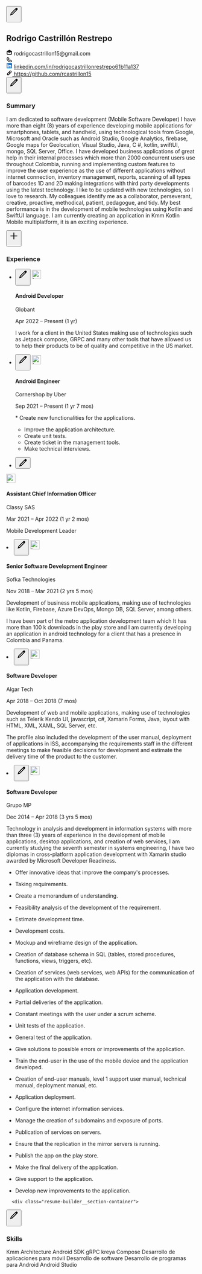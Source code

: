 <section id="ember562" class="artdeco-card ember-view pv7"><!---->

  <button aria-label="Edit resume contact information" id="ember563" class="resume-builder__section-edit-button artdeco-button artdeco-button--circle artdeco-button--2 artdeco-button--tertiary ember-view">  <li-icon aria-hidden="true" type="edit" class="artdeco-button__icon"><svg xmlns="http://www.w3.org/2000/svg" viewBox="0 0 24 24" data-supported-dps="24x24" fill="currentColor" class="mercado-match" width="24" height="24" focusable="false">
  <path d="M21.13 2.86a3 3 0 00-4.17 0l-13 13L2 22l6.19-2L21.13 7a3 3 0 000-4.16zM6.77 18.57l-1.35-1.34L16.64 6 18 7.35z"></path>
</svg></li-icon>

<span class="artdeco-button__text">
    
</span></button>
  <h1 class="resume-builder-contact-info__name">
    Rodrigo Castrillón Restrepo
  </h1>
<!---->    <div class="display-flex flex-wrap mt4 mb5">
        <div class="resume-builder-contact-info__field-container">
          <li-icon type="envelope-open" class="resume-builder-contact-info__email-icon" size="small" role="img" aria-label="Email"><svg xmlns="http://www.w3.org/2000/svg" viewBox="0 0 16 16" data-supported-dps="16x16" fill="currentColor" class="mercado-match" width="16" height="16" focusable="false">
  <path d="M8 1L1 4.47V11a3 3 0 003 3h8a3 3 0 003-3V4.47zm5 10a1 1 0 01-1 1H4a1 1 0 01-1-1V6.51L8 9l5-2.49z"></path>
</svg></li-icon>
          <span class="t-14 t-black">
            rodrigocastrillon15@gmail.com
          </span>
        </div>
        <div class="resume-builder-contact-info__field-container">
          <li-icon type="phone-handset" class="mr1" size="small" role="img" aria-label="Phone number"><svg xmlns="http://www.w3.org/2000/svg" viewBox="0 0 16 16" data-supported-dps="16x16" fill="currentColor" width="16" height="16" focusable="false">
  <path d="M4.18 11.82C6.62 14.26 8.64 15 10.79 15a3.76 3.76 0 002.66-1.1l1.32-1.32a.8.8 0 000-1.13L11.6 8.29a1 1 0 00-.69-.29 1 1 0 00-.42.09l-1.67.73-1.64-1.64.73-1.67A1 1 0 008 5.09a1 1 0 00-.29-.69L4.55 1.23a.8.8 0 00-1.13 0L2.1 2.55A3.76 3.76 0 001 5.21c0 2.15.74 4.17 3.18 6.61zm1.24-1.24c-2.34-2.34-2.67-4-2.67-5.37a2 2 0 01.59-1.42L4 3.14l2 2-1 2.32L8.54 11l2.29-1 2 2-.65.65a2 2 0 01-1.42.59c-1.38.01-3-.31-5.34-2.66z"></path>
</svg></li-icon>
        </div>
        <div class="resume-builder-contact-info__field-container">
          <li-icon type="linkedin-bug-color" class="mr1" size="small" role="img" aria-label="LinkedIn profile"><svg xmlns="http://www.w3.org/2000/svg" viewBox="0 0 16 16" data-supported-dps="16x16" class="mercado-match" width="16" height="16" focusable="false">
  <path d="M15 2v12a1 1 0 01-1 1H2a1 1 0 01-1-1V2a1 1 0 011-1h12a1 1 0 011 1zM5 6H3v7h2zm.25-2A1.25 1.25 0 104 5.25 1.25 1.25 0 005.25 4zM13 9.29c0-2.2-.73-3.49-2.86-3.49A2.71 2.71 0 007.89 7V6H6v7h2V9.73a1.73 1.73 0 011.52-1.92h.14C10.82 7.8 11 8.94 11 9.73V13h2z" fill="#0a66c2"></path>
</svg></li-icon>
          <a href="/in/rodrigocastrillonrestrepo61b11a137/" id="ember564" class="ember-view link-without-hover-visited t-14">
            linkedin.com/in/rodrigocastrillonrestrepo61b11a137
          </a>
        </div>
          <a tabindex="0" rel="noopener noreferrer" target="_blank" href="https://github.com/rcastrillon15" id="ember565" class="resume-builder-contact-info__field-container link-without-hover-visited t-14 ember-view">
            <li-icon type="link" class="resume-builder-contact-info__website-icon" size="small" color="true" role="img" aria-label="Website link"><svg xmlns="http://www.w3.org/2000/svg" viewBox="0 0 16 16" data-supported-dps="16x16" fill="currentColor" width="16" height="16" focusable="false">
  <path d="M11 2a3 3 0 00-2.1.87L6.87 4.94a2.93 2.93 0 00-.72 1.21 2.93 2.93 0 00-1.21.72L2.87 8.94a3 3 0 104.19 4.19l2.07-2.07a2.93 2.93 0 00.72-1.21 2.93 2.93 0 001.21-.72l2.07-2.07A3 3 0 0011 2zm-5.17 9.89a1.22 1.22 0 01-1.72-1.72l2.06-2.06A3 3 0 007.91 9.8zm6.07-6.07L9.83 7.89A3 3 0 008.09 6.2l2.07-2.07a1.22 1.22 0 011.73 1.7z"></path>
</svg></li-icon>
            https://github.com/rcastrillon15
          </a>
    </div>

  <div id="ember566" class="ember-view"><!----></div>
</div>
  <button aria-label="Edit resume summary" id="ember567" class="resume-builder__section-edit-button artdeco-button artdeco-button--circle artdeco-button--2 artdeco-button--tertiary ember-view">  <li-icon aria-hidden="true" type="edit" class="artdeco-button__icon"><svg xmlns="http://www.w3.org/2000/svg" viewBox="0 0 24 24" data-supported-dps="24x24" fill="currentColor" class="mercado-match" width="24" height="24" focusable="false">
  <path d="M21.13 2.86a3 3 0 00-4.17 0l-13 13L2 22l6.19-2L21.13 7a3 3 0 000-4.16zM6.77 18.57l-1.35-1.34L16.64 6 18 7.35z"></path>
</svg></li-icon>

<span class="artdeco-button__text">
    
</span></button>
  <h3 class="t-18 t-black t-bold">
    Summary
  </h3>
    <p class="mt2 mb5 white-space-pre-wrap break-words t-14 t-black"><span dir="ltr">I am dedicated to software development (Mobile Software Developer) I have more than eight (8) years of experience developing mobile applications for smartphones, tablets, and handheld, using technological tools from Google, Microsoft and Oracle such as Android Studio, Google Analytics, firebase, Google maps for Geolocation, Visual Studio, Java, C #, kotlin, swiftUI, mongo, SQL Server, Office.
I have developed business applications of great help in their internal processes which more than 2000 concurrent users use throughout Colombia, running and implementing custom features to improve the user experience as the use of different applications without internet connection, inventory management, reports, scanning of all types of barcodes 1D and 2D making integrations with third party developments using the latest technology.
I like to be updated with new technologies, so I love to research.
My colleagues identify me as a collaborator, perseverant, creative, proactive, methodical, patient, pedagogue, and tidy.
My best performance is in the development of mobile technologies using Kotlin and SwiftUI language.
I am currently creating an application in Kmm Kotlin Mobile multiplatform, it is an exciting experience.</span></p>

  <div id="ember568" class="ember-view"><!----></div>

  <div id="ember569" class="ember-view"><div id="ember570" class="ember-view"><!----></div></div>
</div>
      <div class="resume-builder__section-container">
  <button aria-label="Add experience" id="ember571" class="resume-builder__section-edit-button artdeco-button artdeco-button--circle artdeco-button--2 artdeco-button--tertiary ember-view">  <li-icon aria-hidden="true" type="add" class="artdeco-button__icon"><svg xmlns="http://www.w3.org/2000/svg" viewBox="0 0 24 24" data-supported-dps="24x24" fill="currentColor" class="mercado-match" width="24" height="24" focusable="false">
  <path d="M21 13h-8v8h-2v-8H3v-2h8V3h2v8h8z"></path>
</svg></li-icon>

<span class="artdeco-button__text">
    
</span></button>
  <h3 class="t-18 t-black t-bold">
    Experience
  </h3>
    <ul>
        <li class="resume-builder__subsection-container">
          <button aria-label="Edit Android Developer experience at Globant" id="resume-builder-experience-section__edit-experience-button-urn:li:fsd_memberResumePosition:(56016980,255442316)" class="resume-builder__subsection-edit-button artdeco-button artdeco-button--circle artdeco-button--2 artdeco-button--tertiary ember-view">  <li-icon aria-hidden="true" type="edit" class="artdeco-button__icon"><svg xmlns="http://www.w3.org/2000/svg" viewBox="0 0 24 24" data-supported-dps="24x24" fill="currentColor" class="mercado-match" width="24" height="24" focusable="false">
  <path d="M21.13 2.86a3 3 0 00-4.17 0l-13 13L2 22l6.19-2L21.13 7a3 3 0 000-4.16zM6.77 18.57l-1.35-1.34L16.64 6 18 7.35z"></path>
</svg></li-icon>

<span class="artdeco-button__text">
    
</span></button>
          <img width="24" src="https://media.licdn.com/dms/image/C560BAQEinf6T59RPFQ/company-logo_100_100/0/1672151629375?e=1686182400&amp;v=beta&amp;t=l_XG6cPmoZa12LcWyP8ipUo60X8v4eFMc06G0o-MS5E" loading="lazy" height="24" alt="Logo for Globant" id="ember573" class="flex-shrink-zero mr2 lazy-image ember-view">
          <div class="full-width">
            <h4 class="t-16 t-black t-bold">
              Android Developer
            </h4>
            <p class="t-16 t-black">
              Globant
            </p>
              <p class="t-14 t-black">
                Apr 2022 – Present
                (1 yr)
              </p>
              <p class="white-space-pre-wrap break-words t-14 t-black">I work for a client in the United States making use of technologies such as Jetpack compose, GRPC and many other tools that have allowed us to help their products to be of quality and competitive in the US market.</p>
          </div>
        </li>
        <li class="resume-builder__subsection-container">
          <button aria-label="Edit Android Engineer experience at Cornershop by Uber" id="resume-builder-experience-section__edit-experience-button-urn:li:fsd_memberResumePosition:(56016980,255442308)" class="resume-builder__subsection-edit-button artdeco-button artdeco-button--circle artdeco-button--2 artdeco-button--tertiary ember-view">  <li-icon aria-hidden="true" type="edit" class="artdeco-button__icon"><svg xmlns="http://www.w3.org/2000/svg" viewBox="0 0 24 24" data-supported-dps="24x24" fill="currentColor" class="mercado-match" width="24" height="24" focusable="false">
  <path d="M21.13 2.86a3 3 0 00-4.17 0l-13 13L2 22l6.19-2L21.13 7a3 3 0 000-4.16zM6.77 18.57l-1.35-1.34L16.64 6 18 7.35z"></path>
</svg></li-icon>

<span class="artdeco-button__text">
    
</span></button>
          <img width="24" src="https://media.licdn.com/dms/image/C4D0BAQHwjB0czoh0dQ/company-logo_100_100/0/1625585613746?e=1686182400&amp;v=beta&amp;t=K4Bqs8cU2DQP8kKVD8HgdMzeUL2Obzx8l823zPNuNvo" loading="lazy" height="24" alt="Logo for Cornershop by Uber" id="ember575" class="flex-shrink-zero mr2 lazy-image ember-view">
          <div class="full-width">
            <h4 class="t-16 t-black t-bold">
              Android Engineer
            </h4>
            <p class="t-16 t-black">
              Cornershop by Uber
            </p>
              <p class="t-14 t-black">
                Sep 2021 – Present
                (1 yr 7 mos)
              </p>
              <p class="white-space-pre-wrap break-words t-14 t-black">* Create new functionalities for the applications.
* Improve the application architecture.
* Create unit tests.
* Create ticket in the management tools.
* Make technical interviews.</p>
          </div>
        </li>
        <li class="resume-builder__subsection-container">
          <button aria-label="Edit Assistant Chief Information Officer experience at Classy SAS" id="resume-builder-experience-section__edit-experience-button-urn:li:fsd_memberResumePosition:(56016980,255442300)" class="resume-builder__subsection-edit-button artdeco-button artdeco-button--circle artdeco-button--2 artdeco-button--tertiary ember-view">  <li-icon aria-hidden="true" type="edit" class="artdeco-button__icon"><svg xmlns="http://www.w3.org/2000/svg" viewBox="0 0 24 24" data-supported-dps="24x24" fill="currentColor" class="mercado-match" width="24" height="24" focusable="false">
  <path d="M21.13 2.86a3 3 0 00-4.17 0l-13 13L2 22l6.19-2L21.13 7a3 3 0 000-4.16zM6.77 18.57l-1.35-1.34L16.64 6 18 7.35z"></path>
</svg></li-icon>

<span class="artdeco-button__text">
    
</span></button>
          <img width="24" src="https://media.licdn.com/dms/image/C4E0BAQH_7M0HcNCupQ/company-logo_100_100/0/1649090716574?e=1686182400&amp;v=beta&amp;t=koHVvkpLUeXYX3UycExARbCyzvCJNi3f7ZYMQEBI1Ic" loading="lazy" height="24" alt="Logo for Classy SAS" id="ember577" class="flex-shrink-zero mr2 lazy-image ember-view">
          <div class="full-width">
            <h4 class="t-16 t-black t-bold">
              Assistant Chief Information Officer
            </h4>
            <p class="t-16 t-black">
              Classy SAS
            </p>
              <p class="t-14 t-black">
                Mar 2021 – Apr 2022
                (1 yr 2 mos)
              </p>
              <p class="white-space-pre-wrap break-words t-14 t-black">Mobile Development Leader</p>
          </div>
        </li>
        <li class="resume-builder__subsection-container">
          <button aria-label="Edit Senior Software Development Engineer experience at Sofka Technologies" id="resume-builder-experience-section__edit-experience-button-urn:li:fsd_memberResumePosition:(56016980,255442292)" class="resume-builder__subsection-edit-button artdeco-button artdeco-button--circle artdeco-button--2 artdeco-button--tertiary ember-view">  <li-icon aria-hidden="true" type="edit" class="artdeco-button__icon"><svg xmlns="http://www.w3.org/2000/svg" viewBox="0 0 24 24" data-supported-dps="24x24" fill="currentColor" class="mercado-match" width="24" height="24" focusable="false">
  <path d="M21.13 2.86a3 3 0 00-4.17 0l-13 13L2 22l6.19-2L21.13 7a3 3 0 000-4.16zM6.77 18.57l-1.35-1.34L16.64 6 18 7.35z"></path>
</svg></li-icon>

<span class="artdeco-button__text">
    
</span></button>
          <img width="24" src="https://media.licdn.com/dms/image/C4E0BAQH-QaqfeabT3w/company-logo_100_100/0/1672689959055?e=1686182400&amp;v=beta&amp;t=-6X_vTs6TzSWBDgcvcfkP2dnNigptL0WvXT607eQKHE" loading="lazy" height="24" alt="Logo for Sofka Technologies" id="ember579" class="flex-shrink-zero mr2 lazy-image ember-view">
          <div class="full-width">
            <h4 class="t-16 t-black t-bold">
              Senior Software Development Engineer
            </h4>
            <p class="t-16 t-black">
              Sofka Technologies
            </p>
              <p class="t-14 t-black">
                Nov 2018 – Mar 2021
                (2 yrs 5 mos)
              </p>
              <p class="white-space-pre-wrap break-words t-14 t-black">Development of business mobile applications, making use of
technologies like Kotlin, Firebase, Azure DevOps, Mongo DB, SQL Server, among others.

I have been part of the metro application development team which
It has more than 100 k downloads in the play store and I am currently developing an application in android technology for a client that has a presence in Colombia and Panama.</p>
          </div>
        </li>
        <li class="resume-builder__subsection-container">
          <button aria-label="Edit Software Developer experience at Algar Tech" id="resume-builder-experience-section__edit-experience-button-urn:li:fsd_memberResumePosition:(56016980,255442284)" class="resume-builder__subsection-edit-button artdeco-button artdeco-button--circle artdeco-button--2 artdeco-button--tertiary ember-view">  <li-icon aria-hidden="true" type="edit" class="artdeco-button__icon"><svg xmlns="http://www.w3.org/2000/svg" viewBox="0 0 24 24" data-supported-dps="24x24" fill="currentColor" class="mercado-match" width="24" height="24" focusable="false">
  <path d="M21.13 2.86a3 3 0 00-4.17 0l-13 13L2 22l6.19-2L21.13 7a3 3 0 000-4.16zM6.77 18.57l-1.35-1.34L16.64 6 18 7.35z"></path>
</svg></li-icon>

<span class="artdeco-button__text">
    
</span></button>
          <img width="24" src="https://media.licdn.com/dms/image/C4D0BAQHuG39NwOrqcg/company-logo_100_100/0/1657721171828?e=1686182400&amp;v=beta&amp;t=1891QXcM5i-rf2CoaHYUDu6KFkg6CqSCPYoFWtZCkEg" loading="lazy" height="24" alt="Logo for Algar Tech" id="ember581" class="flex-shrink-zero mr2 lazy-image ember-view">
          <div class="full-width">
            <h4 class="t-16 t-black t-bold">
              Software Developer
            </h4>
            <p class="t-16 t-black">
              Algar Tech
            </p>
              <p class="t-14 t-black">
                Apr 2018 – Oct 2018
                (7 mos)
              </p>
              <p class="white-space-pre-wrap break-words t-14 t-black">Development of web and mobile applications, making use of technologies such as Telerik Kendo UI, javascript, c#, Xamarin Forms, Java, layout
with HTML, XML, XAML, SQL Server, etc.

The profile also included the development of the user manual, deployment of applications in ISS, accompanying the requirements staff in the different
meetings to make feasible decisions for development and estimate the
delivery time of the product to the customer.</p>
          </div>
        </li>
        <li class="resume-builder__subsection-container">
          <button aria-label="Edit Software Developer experience at Grupo MP" id="resume-builder-experience-section__edit-experience-button-urn:li:fsd_memberResumePosition:(56016980,255442276)" class="resume-builder__subsection-edit-button artdeco-button artdeco-button--circle artdeco-button--2 artdeco-button--tertiary ember-view">  <li-icon aria-hidden="true" type="edit" class="artdeco-button__icon"><svg xmlns="http://www.w3.org/2000/svg" viewBox="0 0 24 24" data-supported-dps="24x24" fill="currentColor" class="mercado-match" width="24" height="24" focusable="false">
  <path d="M21.13 2.86a3 3 0 00-4.17 0l-13 13L2 22l6.19-2L21.13 7a3 3 0 000-4.16zM6.77 18.57l-1.35-1.34L16.64 6 18 7.35z"></path>
</svg></li-icon>

<span class="artdeco-button__text">
    
</span></button>
          <img width="24" src="https://media.licdn.com/dms/image/C4D0BAQFriuGzi1NHDw/company-logo_100_100/0/1649780028391?e=1686182400&amp;v=beta&amp;t=Kg2FT4fwgN55F5IEbdDvRc4mxdDwtoGBmakzC9yTDTc" loading="lazy" height="24" alt="Logo for Grupo MP" id="ember583" class="flex-shrink-zero mr2 lazy-image ember-view">
          <div class="full-width">
            <h4 class="t-16 t-black t-bold">
              Software Developer
            </h4>
            <p class="t-16 t-black">
              Grupo MP
            </p>
              <p class="t-14 t-black">
                Dec 2014 – Apr 2018
                (3 yrs 5 mos)
              </p>
              <p class="white-space-pre-wrap break-words t-14 t-black">Technology in analysis and development in information systems with more than three (3) years of experience in the development of mobile applications, desktop applications, and creation of web services, I am currently studying the seventh semester in systems engineering, I have two diplomas in cross-platform application development with Xamarin studio awarded by Microsoft Developer Readiness.

* Offer innovative ideas that improve the company's processes.
* Taking requirements.
* Create a memorandum of understanding.
* Feasibility analysis of the development of the requirement.
* Estimate development time.
* Development costs.
* Mockup and wireframe design of the application.
* Creation of database schema in SQL (tables, stored procedures, functions, views, triggers, etc).
* Creation of services (web services, web APIs) for the communication of the application with the database.
* Application development.
* Partial deliveries of the application.
* Constant meetings with the user under a scrum scheme.
* Unit tests of the application.
* General test of the application.
* Give solutions to possible errors or improvements of the application.
* Train the end-user in the use of the mobile device and the application developed.
* Creation of end-user manuals, level 1 support user manual, technical manual, deployment manual, etc.
* Application deployment.
* Configure the internet information services.
* Manage the creation of subdomains and exposure of ports.
* Publication of services on servers.
* Ensure that the replication in the mirror servers is running.
* Publish the app on the play store.
* Make the final delivery of the application.
* Give support to the application.
* Develop new improvements to the application.</p>
          </div>
        </li>
    </ul>

  <div id="ember584" class="ember-view"><!----></div>

</div>
     
      
  
      <div class="resume-builder__section-container">
  <button aria-label="Edit skills" id="ember613" class="resume-builder__section-edit-button artdeco-button artdeco-button--circle artdeco-button--2 artdeco-button--tertiary ember-view">  <li-icon aria-hidden="true" type="edit" class="artdeco-button__icon"><svg xmlns="http://www.w3.org/2000/svg" viewBox="0 0 24 24" data-supported-dps="24x24" fill="currentColor" class="mercado-match" width="24" height="24" focusable="false">
  <path d="M21.13 2.86a3 3 0 00-4.17 0l-13 13L2 22l6.19-2L21.13 7a3 3 0 000-4.16zM6.77 18.57l-1.35-1.34L16.64 6 18 7.35z"></path>
</svg></li-icon>

<span class="artdeco-button__text">
    
</span></button>
  <h3 class="t-18 t-black t-bold">
    Skills
  </h3>
    <div class="t-14 t-black pt4 pl6 pb5">
          <span class="resume-builder-skill-section__skill">
            Kmm
          </span>
          <span class="resume-builder-skill-section__skill">
            Architecture
          </span>
          <span class="resume-builder-skill-section__skill">
            Android SDK
          </span>
          <span class="resume-builder-skill-section__skill">
            gRPC
          </span>
          <span class="resume-builder-skill-section__skill">
            kreya
          </span>
          <span class="resume-builder-skill-section__skill">
            Compose
          </span>
          <span class="resume-builder-skill-section__skill">
            Desarrollo de aplicaciones para móvil
          </span>
          <span class="resume-builder-skill-section__skill">
            Desarrollo de software
          </span>
          <span class="resume-builder-skill-section__skill">
            Desarrollo de programas para Android
          </span>
          <span class="resume-builder-skill-section__skill">
            Android Studio
          </span>
    </div>

  <div id="ember614" class="ember-view"><!----></div>

  <div id="ember615" class="ember-view"><div id="ember616" class="ember-view"><!----></div></div>
</div>
</section>
